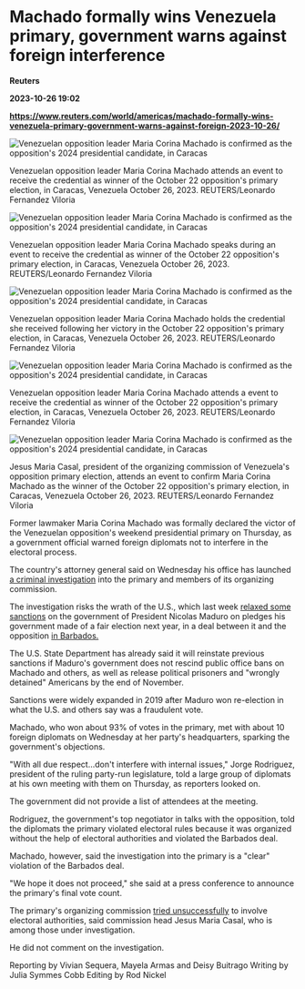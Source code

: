 # Machado formally wins Venezuela primary, government warns against foreign interference
**Reuters**

**2023-10-26 19:02**

**https://www.reuters.com/world/americas/machado-formally-wins-venezuela-primary-government-warns-against-foreign-2023-10-26/**

![Venezuelan opposition leader Maria Corina Machado is confirmed as the opposition's 2024 presidential candidate, in Caracas](https://www.reuters.com/resizer/h8KuwvH0akPY279Tki6MIz2eWhM=/1920x0/filters:quality(80)/cloudfront-us-east-2.images.arcpublishing.com/reuters/NDFINCKOYROGBFZNNVTRWNO5AE.jpg)

Venezuelan opposition leader Maria Corina Machado attends an event to receive the credential as winner of the October 22 opposition's primary election, in Caracas, Venezuela October 26, 2023. REUTERS/Leonardo Fernandez Viloria

![Venezuelan opposition leader Maria Corina Machado is confirmed as the opposition's 2024 presidential candidate, in Caracas](https://www.reuters.com/resizer/vGaV4pORGpCTlUXD7duXNVAXzKQ=/1920x0/filters:quality(80)/cloudfront-us-east-2.images.arcpublishing.com/reuters/56MF76SQRRPYJIMOT2UJELLMBA.jpg)

Venezuelan opposition leader Maria Corina Machado speaks during an event to receive the credential as winner of the October 22 opposition's primary election, in Caracas, Venezuela October 26, 2023. REUTERS/Leonardo Fernandez Viloria

![Venezuelan opposition leader Maria Corina Machado is confirmed as the opposition's 2024 presidential candidate, in Caracas](https://www.reuters.com/resizer/aRTWWc7wrqqO2KQzZubbnnsAlms=/1920x0/filters:quality(80)/cloudfront-us-east-2.images.arcpublishing.com/reuters/Q45Z55IIX5OKZAUXIR3UU3XIM4.jpg)

Venezuelan opposition leader Maria Corina Machado holds the credential she received following her victory in the October 22 opposition's primary election, in Caracas, Venezuela October 26, 2023. REUTERS/Leonardo Fernandez Viloria

![Venezuelan opposition leader Maria Corina Machado is confirmed as the opposition's 2024 presidential candidate, in Caracas](https://www.reuters.com/resizer/3XtoVesXYLjnfFrsKJy-xLykcsQ=/1920x0/filters:quality(80)/cloudfront-us-east-2.images.arcpublishing.com/reuters/ATKQ7QCYCZL25FA5INWZXNXFSI.jpg)

Venezuelan opposition leader Maria Corina Machado attends a event to receive the credential as winner of the October 22 opposition's primary election, in Caracas, Venezuela October 26, 2023. REUTERS/Leonardo Fernandez Viloria

![Venezuelan opposition leader Maria Corina Machado is confirmed as the opposition's 2024 presidential candidate, in Caracas](https://www.reuters.com/resizer/OBBLUcX6Ld6Kk6JENLZV5b99OWk=/1920x0/filters:quality(80)/cloudfront-us-east-2.images.arcpublishing.com/reuters/L4CZK2SZKNJ4VBOTVTRKDKY6JI.jpg)

Jesus Maria Casal, president of the organizing commission of Venezuela's opposition primary election, attends an event to confirm Maria Corina Machado as the winner of the October 22 opposition's primary election, in Caracas, Venezuela October 26, 2023. REUTERS/Leonardo Fernandez Viloria

Former lawmaker Maria Corina Machado was formally declared the victor of the Venezuelan opposition's weekend presidential primary on Thursday, as a government official warned foreign diplomats not to interfere in the electoral process.

The country's attorney general said on Wednesday his office has launched [a criminal investigation](https://www.reuters.com/world/americas/venezuelas-machado-wins-presidential-primary-near-final-count-shows-2023-10-25/) into the primary and members of its organizing commission.

The investigation risks the wrath of the U.S., which last week [relaxed some sanctions](https://www.reuters.com/world/americas/us-easing-venezuela-oil-sanctions-response-election-deal-official-2023-10-18/) on the government of President Nicolas Maduro on pledges his government made of a fair election next year, in a deal between it and the opposition [in Barbados.](https://www.reuters.com/world/americas/venezuela-opposition-sign-election-deal-paving-way-us-sanctions-relief-2023-10-17/)

The U.S. State Department has already said it will reinstate previous sanctions if Maduro's government does not rescind public office bans on Machado and others, as well as release political prisoners and "wrongly detained" Americans by the end of November.

Sanctions were widely expanded in 2019 after Maduro won re-election in what the U.S. and others say was a fraudulent vote.

Machado, who won about 93% of votes in the primary, met with about 10 foreign diplomats on Wednesday at her party's headquarters, sparking the government's objections.

"With all due respect...don't interfere with internal issues," Jorge Rodriguez, president of the ruling party-run legislature, told a large group of diplomats at his own meeting with them on Thursday, as reporters looked on.

The government did not provide a list of attendees at the meeting.

Rodriguez, the government's top negotiator in talks with the opposition, told the diplomats the primary violated electoral rules because it was organized without the help of electoral authorities and violated the Barbados deal.

Machado, however, said the investigation into the primary is a "clear" violation of the Barbados deal.

"We hope it does not proceed," she said at a press conference to announce the primary's final vote count.

The primary's organizing commission [tried unsuccessfully](https://www.reuters.com/world/americas/venezuela-opposition-sticks-primary-election-date-after-delay-request-2023-10-02/) to involve electoral authorities, said commission head Jesus Maria Casal, who is among those under investigation.

He did not comment on the investigation.

Reporting by Vivian Sequera, Mayela Armas and Deisy Buitrago Writing by Julia Symmes Cobb Editing by Rod Nickel